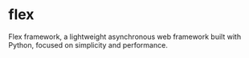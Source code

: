 # flex
Flex framework, a lightweight asynchronous web framework built with Python, focused on simplicity and performance.
